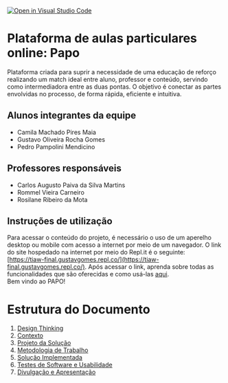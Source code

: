 [![Open in Visual Studio Code](https://classroom.github.com/assets/open-in-vscode-f059dc9a6f8d3a56e377f745f24479a46679e63a5d9fe6f495e02850cd0d8118.svg)](https://classroom.github.com/online_ide?assignment_repo_id=452384&assignment_repo_type=GroupAssignmentRepo)
# Plataforma de aulas particulares online: Papo

Plataforma criada para suprir a necessidade de uma educação de reforço realizando um match ideal entre aluno, professor e conteúdo, servindo como intermediadora entre as duas pontas. O objetivo é conectar as partes envolvidas no processo, de forma rápida, eficiente e intuitiva.

## Alunos integrantes da equipe

* Camila Machado Pires Maia
* Gustavo Oliveira Rocha Gomes
* Pedro Pampolini Mendicino

## Professores responsáveis

* Carlos Augusto Paiva da Silva Martins
* Rommel Vieira Carneiro
* Rosilane Ribeiro da Mota

## Instruções de utilização

Para acessar o conteúdo do projeto, é necessário o uso de um aperelho desktop ou mobile com acesso a internet por meio de um navegador. O link do site hospedado na internet por meio do Repl.it é o seguinte: [https://tiaw-final.gustavgomes.repl.co/](https://tiaw-final.gustavgomes.repl.co/). Após acessar o link, aprenda sobre todas as funcionalidades que são oferecidas e como usá-las [aqui](https://github.com/ICEI-PUC-Minas-PPLCC-TI/tiaw-ppl-cc-m-20212-aulas-particulares-2/blob/master/Documentacao/SolucaoImplementada/FuncionalidadesSoftware.md).\
Bem vindo ao PAPO!

# Estrutura do Documento

1. [Design Thinking](https://github.com/ICEI-PUC-Minas-PPLCC-TI/tiaw-ppl-cc-m-20212-aulas-particulares-2/tree/master/Documentacao/01-DesignThinking)
2. [Contexto](https://github.com/ICEI-PUC-Minas-PPLCC-TI/tiaw-ppl-cc-m-20212-aulas-particulares-2/blob/master/Documentacao/02-Contexto.md)
3. [Projeto da Solução](https://github.com/ICEI-PUC-Minas-PPLCC-TI/tiaw-ppl-cc-m-20212-aulas-particulares-2/tree/master/Documentacao/03-ProjetoDaSolucao)
4. [Metodologia de Trabalho](https://github.com/ICEI-PUC-Minas-PPLCC-TI/tiaw-ppl-cc-m-20212-aulas-particulares-2/blob/master/Documentacao/04-MetodologiaDeTrabalho.md)
5. [Solução Implementada](https://github.com/ICEI-PUC-Minas-PPLCC-TI/tiaw-ppl-cc-m-20212-aulas-particulares-2/tree/master/Documentacao/05-SolucaoImplementada)
6. [Testes de Software e Usabilidade](https://github.com/ICEI-PUC-Minas-PPLCC-TI/tiaw-ppl-cc-m-20212-aulas-particulares-2/tree/master/Documentacao/06-TestesDeSoftwareUsabilidade)
9. [Divulgação e Apresentação](https://github.com/ICEI-PUC-Minas-PPLCC-TI/tiaw-ppl-cc-m-20212-aulas-particulares-2/tree/master/Divulgacao)
